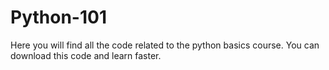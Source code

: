 # Python-101
Here you will find all the code related to the python basics course. You can download this code and learn faster.
